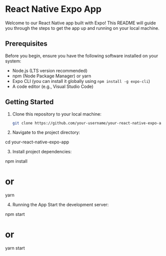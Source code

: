 # React Native Expo App

Welcome to our React Native app built with Expo! This README will guide you through the steps to get the app up and running on your local machine.

## Prerequisites

Before you begin, ensure you have the following software installed on your system:

- Node.js (LTS version recommended)
- npm (Node Package Manager) or yarn
- Expo CLI (you can install it globally using `npm install -g expo-cli`)
- A code editor (e.g., Visual Studio Code)

## Getting Started

1. Clone this repository to your local machine:

   ```bash
   git clone https://github.com/your-username/your-react-native-expo-app.git

2. Navigate to the project directory:

  cd your-react-native-expo-app
  
3. Install project dependencies:
   
  npm install
  # or
  yarn
  
4. Running the App Start the development server:
   
  npm start
  # or
  yarn start

